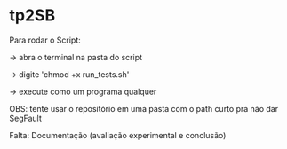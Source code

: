 # tp2SB
Para rodar o Script:

-> abra o terminal na pasta do script

-> digite 'chmod +x run_tests.sh'

-> execute como um programa qualquer

OBS: tente usar o repositório em uma pasta com o path curto pra não dar SegFault

Falta: Documentação (avaliação experimental e conclusão)
